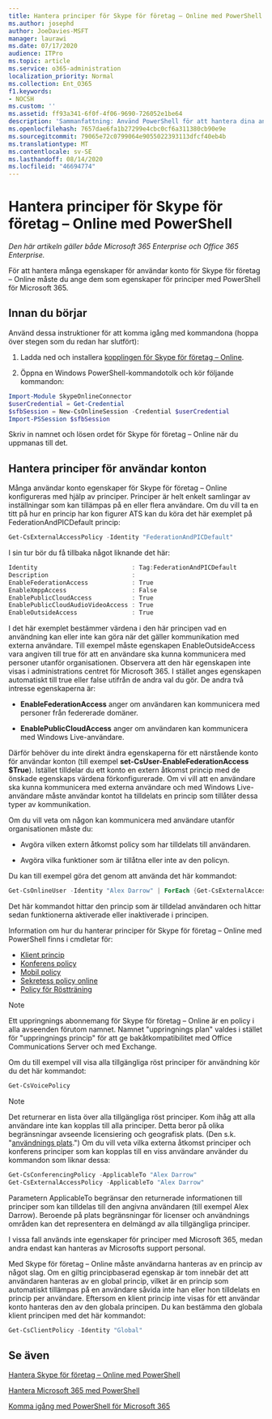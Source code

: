 ```yaml
---
title: Hantera principer för Skype för företag – Online med PowerShell
ms.author: josephd
author: JoeDavies-MSFT
manager: laurawi
ms.date: 07/17/2020
audience: ITPro
ms.topic: article
ms.service: o365-administration
localization_priority: Normal
ms.collection: Ent_O365
f1.keywords:
- NOCSH
ms.custom: ''
ms.assetid: ff93a341-6f0f-4f06-9690-726052e1be64
description: 'Sammanfattning: Använd PowerShell för att hantera dina användar konto egenskaper för Skype för företag – Online med principer.'
ms.openlocfilehash: 7657dae6fa1b27299e4cbc0cf6a311380cb90e9e
ms.sourcegitcommit: 79065e72c0799064e9055022393113dfcf40eb4b
ms.translationtype: MT
ms.contentlocale: sv-SE
ms.lasthandoff: 08/14/2020
ms.locfileid: "46694774"
---
```

# <a name="manage-skype-for-business-online-policies-with-powershell"></a>Hantera principer för Skype för företag – Online med PowerShell

*Den här artikeln gäller både Microsoft 365 Enterprise och Office 365 Enterprise.*

För att hantera många egenskaper för användar konto för Skype för företag – Online måste du ange dem som egenskaper för principer med PowerShell för Microsoft 365.
  
## <a name="before-you-begin"></a>Innan du börjar

Använd dessa instruktioner för att komma igång med kommandona (hoppa över stegen som du redan har slutfört):
  
1. Ladda ned och installera [kopplingen för Skype för företag – Online](https://www.microsoft.com/download/details.aspx?id=39366).
    
2. Öppna en Windows PowerShell-kommandotolk och kör följande kommandon: 
    
```powershell
Import-Module SkypeOnlineConnector
$userCredential = Get-Credential
$sfbSession = New-CsOnlineSession -Credential $userCredential
Import-PSSession $sfbSession
  ```

Skriv in namnet och lösen ordet för Skype för företag – Online när du uppmanas till det.
    
## <a name="manage-user-account-policies"></a>Hantera principer för användar konton

Många användar konto egenskaper för Skype för företag – Online konfigureras med hjälp av principer. Principer är helt enkelt samlingar av inställningar som kan tillämpas på en eller flera användare. Om du vill ta en titt på hur en princip har kon figurer ATS kan du köra det här exemplet på FederationAndPICDefault princip:
  
```powershell
Get-CsExternalAccessPolicy -Identity "FederationAndPICDefault"
```

I sin tur bör du få tillbaka något liknande det här:
  
```powershell
Identity                          : Tag:FederationAndPICDefault
Description                       :
EnableFederationAccess            : True
EnableXmppAccess                  : False
EnablePublicCloudAccess           : True
EnablePublicCloudAudioVideoAccess : True
EnableOutsideAccess               : True
```

I det här exemplet bestämmer värdena i den här principen vad en användning kan eller inte kan göra när det gäller kommunikation med externa användare. Till exempel måste egenskapen EnableOutsideAccess vara angiven till true för att en användare ska kunna kommunicera med personer utanför organisationen. Observera att den här egenskapen inte visas i administrations centret för Microsoft 365. I stället anges egenskapen automatiskt till true eller false utifrån de andra val du gör. De andra två intresse egenskaperna är:
  
- **EnableFederationAccess** anger om användaren kan kommunicera med personer från federerade domäner.
    
- **EnablePublicCloudAccess** anger om användaren kan kommunicera med Windows Live-användare.
    
Därför behöver du inte direkt ändra egenskaperna för ett närstående konto för användar konton (till exempel **set-CsUser-EnableFederationAccess $True**). Istället tilldelar du ett konto en extern åtkomst princip med de önskade egenskaps värdena förkonfigurerade. Om vi vill att en användare ska kunna kommunicera med externa användare och med Windows Live-användare måste användar kontot ha tilldelats en princip som tillåter dessa typer av kommunikation.
  
Om du vill veta om någon kan kommunicera med användare utanför organisationen måste du:
  
- Avgöra vilken extern åtkomst policy som har tilldelats till användaren.
    
- Avgöra vilka funktioner som är tillåtna eller inte av den policyn.
    
Du kan till exempel göra det genom att använda det här kommandot:
  
```powershell
Get-CsOnlineUser -Identity "Alex Darrow" | ForEach {Get-CsExternalAccessPolicy -Identity $_.ExternalAccessPolicy}
```

Det här kommandot hittar den princip som är tilldelad användaren och hittar sedan funktionerna aktiverade eller inaktiverade i principen.
  
Information om hur du hanterar principer för Skype för företag – Online med PowerShell finns i cmdletar för:

- [Klient princip](https://docs.microsoft.com/previous-versions//mt228132(v=technet.10)#client-policy-cmdlets)
- [Konferens policy](https://docs.microsoft.com/previous-versions//mt228132(v=technet.10)#conferencing-policy-cmdlets)
- [Mobil policy](https://docs.microsoft.com/previous-versions//mt228132(v=technet.10)#mobile-policy-cmdlets)
- [Sekretess policy online](https://docs.microsoft.com/previous-versions//mt228132(v=technet.10)#online-voicemail-policy-cmdlets)
- [Policy för Röstträning](https://docs.microsoft.com/previous-versions//mt228132(v=technet.10)#voice-routing-policy-cmdlets)


> [!NOTE]
> Ett uppringnings abonnemang för Skype för företag – Online är en policy i alla avseenden förutom namnet. Namnet "uppringnings plan" valdes i stället för "uppringnings princip" för att ge bakåtkompatibilitet med Office Communications Server och med Exchange. 
  
Om du till exempel vill visa alla tillgängliga röst principer för användning kör du det här kommandot:
  
```powershell
Get-CsVoicePolicy
```

> [!NOTE]
> Det returnerar en lista över alla tillgängliga röst principer. Kom ihåg att alla användare inte kan kopplas till alla principer. Detta beror på olika begränsningar avseende licensiering och geografisk plats. (Den s.k. "[användnings plats](https://msdn.microsoft.com/library/azure/dn194136.aspx).") Om du vill veta vilka externa åtkomst principer och konferens principer som kan kopplas till en viss användare använder du kommandon som liknar dessa: 

```powershell
Get-CsConferencingPolicy -ApplicableTo "Alex Darrow"
Get-CsExternalAccessPolicy -ApplicableTo "Alex Darrow"
```

Parametern ApplicableTo begränsar den returnerade informationen till principer som kan tilldelas till den angivna användaren (till exempel Alex Darrow). Beroende på plats begränsningar för licenser och användnings områden kan det representera en delmängd av alla tillgängliga principer. 
  
I vissa fall används inte egenskaper för principer med Microsoft 365, medan andra endast kan hanteras av Microsofts support personal. 
  
Med Skype för företag – Online måste användarna hanteras av en princip av något slag. Om en giltig principbaserad egenskap är tom innebär det att användaren hanteras av en global princip, vilket är en princip som automatiskt tillämpas på en användare såvida inte han eller hon tilldelats en princip per användare. Eftersom en klient princip inte visas för ett användar konto hanteras den av den globala principen. Du kan bestämma den globala klient principen med det här kommandot:
  
```powershell
Get-CsClientPolicy -Identity "Global"
```

## <a name="see-also"></a>Se även

[Hantera Skype för företag – Online med PowerShell](manage-skype-for-business-online-with-microsoft-365-powershell.md)
  
[Hantera Microsoft 365 med PowerShell](manage-microsoft-365-with-microsoft-365-powershell.md)
  
[Komma igång med PowerShell för Microsoft 365](getting-started-with-microsoft-365-powershell.md)

